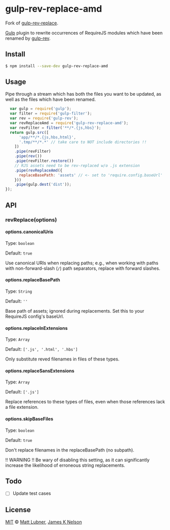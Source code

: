 gulp-rev-replace-amd
================

Fork of [gulp-rev-replace](https://github.com/jamesknelson/gulp-rev-replace).

[Gulp](https://github.com/gulpjs/gulp) plugin to rewrite occurrences of RequireJS modules which have been renamed by [gulp-rev](https://github.com/sindresorhus/gulp-rev).


## Install

```bash
$ npm install --save-dev gulp-rev-replace-amd
```


## Usage

Pipe through a stream which has both the files you want to be updated, as well as the files which have been renamed.

```js
  var gulp = require('gulp');
  var filter = require('gulp-filter');
  var rev = require('gulp-rev');
  var revReplaceAmd = require('gulp-rev-replace-amd');
  var revFilter = filter('**/*.{js,hbs}');
  return gulp.src([
      'app/**/*.{js,hbs,html}',
      '.tmp/**/*.*' // take care to NOT include directories !!
    ])
    .pipe(revFilter)
    .pipe(rev())
    .pipe(revFilter.restore())
    // RJS assets need to be rev-replaced w/o .js extension
    .pipe(revReplaceAmd({
      replaceBasePath: 'assets' // <- set to 'require.config.baseUrl'
    }))
    .pipe(gulp.dest('dist'));
});
```


## API

### revReplace(options)

#### options.canonicalUris
Type: `boolean`

Default: `true`

Use canonical URIs when replacing paths; e.g., when working with paths with non-forward-slash (`/`) path separators, replace with forward slashes.

#### options.replaceBasePath
Type: `String`

Default: `''`

Base path of assets; ignored during replacements. Set this to your RequireJS config's baseUrl.

#### options.replaceInExtensions
Type: `Array`

Default: `['.js', '.html', '.hbs']`

Only substitute reved filenames in files of these types.

#### options.replaceSansExtensions
Type: `Array`

Default: `['.js']`

Replace references to these types of files, even when those references lack a file extension.

#### options.skipBaseFiles
Type: `boolean`

Default: `true`

Don't replace filenames in the replaceBasePath (no subpath).

!! WARNING !! Be wary of disabling this setting, as it can significantly increase the likelihood of erroneous string replacements.


## Todo

- [ ] Update test cases


## License

[MIT](http://opensource.org/licenses/MIT) © [Matt Lubner](http://mattlubner.com/), [James K Nelson](http://jamesknelson.com/)
